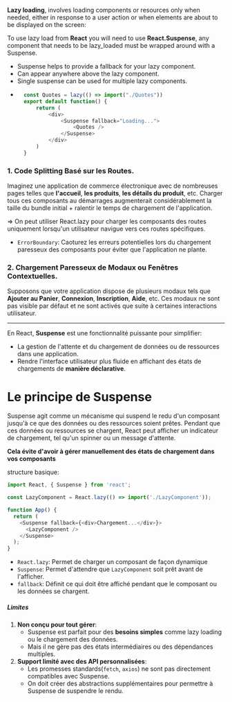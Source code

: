__Lazy loading__, involves loading components or resources only when needed, either in response to a user action or when elements are about to be displayed on the screen:

To use lazy load from __React__ you will need to use __React.Suspense__, any component that needs to be lazy_loaded must be wrapped around with a Suspense.
* Suspense helps to provide a fallback for your lazy component.
* Can appear anywhere above the lazy component.
* Single suspense can be used for multiple lazy components.
* ````js
    const Quotes = lazy(() => import("./Quotes"))
    export default function() {
        return (
            <div>
                <Suspense fallback="Loading...">
                    <Quotes />
                </Suspense>
            </div>
        )
    }
    ````

### 1. Code Splitting Basé sur les Routes.
Imaginez une application de commerce électronique avec de nombreuses pages telles que __l'accueil__, __les produits__, __les détails du produit__, etc. Charger tous ces composants au démarrages augmenterait considérablement la taille du bundle initial + ralentir le temps de chargement de l'application.

=> On peut utiliser React.lazy pour charger les composants des routes uniquement lorsqu'un utilisateur navigue vers ces routes spécifiques.
* ``ErrorBoundary``: Caoturez les erreurs potentielles lors du chargement paresseux des composants pour éviter que l'application ne plante.

### 2. Chargement Paresseux de Modaux ou Fenêtres Contextuelles.
Supposons que votre application dispose de plusieurs modaux tels que __Ajouter au Panier__, __Connexion__, __Inscription__, __Aide__, etc.
Ces modaux ne sont pas visible par défaut et ne sont activés que suite à certaines interactions utilisateur.





***
En React, __Suspense__ est une fonctionnalité puissante pour simplifier:
* La gestion de l'attente et du chargement de données ou de ressources dans une application.
* Rendre l'interface utilisateur plus fluide en affichant des états de chargements de __manière déclarative__.


# Le principe de Suspense
Suspense agit comme un mécanisme qui suspend le redu d'un composant jusqu'à ce que des données ou des ressources soient prêtes.
Pendant que ces données ou ressources se chargent, React peut afficher un indicateur de chargement, tel qu'un spinner ou un message d'attente.

__Cela évite d'avoir à gérer manuellement des états de chargement dans vos composants__

structure basique: 
````js
import React, { Suspense } from 'react';

const LazyComponent = React.lazy(() => import('./LazyComponent'));

function App() {
  return (
    <Suspense fallback={<div>Chargement...</div>}>
      <LazyComponent />
    </Suspense>
  );
}
````
* ``React.lazy``: Permet de charger un composant de façon dynamique
* ``Suspense``: Permet d'attendre que ``LazyComponent`` soit prêt avant de l'afficher.
* ``fallback``: Définit ce qui doit être affiché pendant que le composant ou les données se chargent.

##### Limites
1. __Non conçu pour tout gérer__:
    * Suspense est parfait pour des __besoins simples__ comme lazy loading ou le chargement des données.
    * Mais il ne gère pas des états intermédiaires ou des dépendances multiples.
2. __Support limité avec des API personnalisées__:
    * Les promesses standards(``fetch``, ``axios``) ne sont pas directement compatibles avec Suspense.
    * On doit créer des abstractions supplémentaires pour permettre à Suspense de suspendre le rendu.
